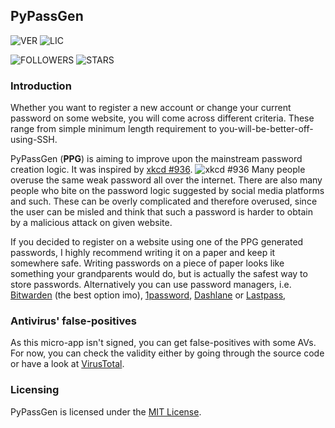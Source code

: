 ## PyPassGen
![VER](https://img.shields.io/github/v/release/Finoozer/pypassgen)
![LIC](https://img.shields.io/github/license/Finoozer/pypassgen)

![FOLLOWERS](https://img.shields.io/github/followers/Finoozer?style=social)
![STARS](https://img.shields.io/github/stars/Finoozer/pypassgen?style=social)
### Introduction
Whether you want to register a new account or change your current password on some website, you will come across different criteria. These range from simple minimum length requirement to you-will-be-better-off-using-SSH.

PyPassGen (**PPG**) is aiming to improve upon the mainstream password creation logic. It was inspired by [xkcd #936](https://xkcd.com/936/).
![xkcd #936](https://imgs.xkcd.com/comics/password_strength.png)
Many people overuse the same weak password all over the internet. There are also many people who bite on the password logic suggested by social media platforms and such. These can be overly complicated and therefore overused, since the user can be misled and think that such a password is harder to obtain by a malicious attack on given website. 

If you decided to register on a website using one of the PPG generated passwords, I highly recommend writing it on a paper and keep it somewhere safe. Writing passwords on a piece of paper looks like something your grandparents would do, but is actually the safest way to store passwords. 
Alternatively you can use password managers, i.e. [Bitwarden](https://bitwarden.com/) (the best option imo), [1password](https://1password.com/), [Dashlane](https://www.dashlane.com/) or [Lastpass](https://www.lastpass.com/), 

### Antivirus' false-positives
As this micro-app isn't signed, you can get false-positives with some AVs. For now, you can check the validity either by going through the source code or have a look at [VirusTotal](https://www.virustotal.com/gui/file/9c7af53f3c4393fa787c4c64fc8f66f68e55c155a42834116d6ca020105d81db/detection).

### Licensing
PyPassGen is licensed under the [MIT License](https://github.com/Finoozer/pypassgen/blob/master/LICENSE.md).

